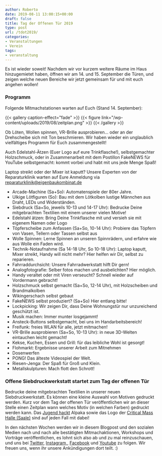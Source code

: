 ```yaml
---
author: Roberto
date: 2019-08-11 13:00:15+00:00
draft: false
title: Tag der Offenen Tür 2019
type: post
url: /tdot2019/
categories:
- Veranstaltungen
- Verein
tags:
- veranstaltung
---
```





Es ist wieder soweit! Nachdem wir vor kurzem weitere Räume im Haus hinzugemietet haben, öffnen wir am 14. und 15. September die Türen, und zeigen welche neuen Bereiche wir jetzt gemeinsam für und mit euch angehen wollen!



<!-- more -->



### Programm







Folgende Mitmachstationen warten auf Euch (Stand 14. September):





{{< gallery caption-effect="fade" >}}
{{< figure link="/wp-content/uploads/2019/08/zeitplan.png" >}}
{{< /gallery >}}






Ob Löten, Wollen spinnen, VR-Brille ausprobieren... oder an der Drehscheibe sich mit Ton beschmieren. Wir haben wieder ein unglaublich vielfältiges Programm für Euch zusammengestellt!







Auch Edelstahl-Ätzen (Euer Logo auf eure Trinkflasche!), selbstgemachter Holzschmuck, oder in Zusammenarbeit mit dem Postillon FakeNEWS für YouTube selbstgemacht: kommt vorbei und habt mit uns jede Menge Spaß!







Laptop streikt oder der Mixer ist kaputt? Unsere Experten von der Reparaturklinik warten auf Eure Anmeldung via reparaturklinik@eigenbaukombinat.de





  * Arcade-Machine (Sa+So): Automatenspiele der 80er Jahre.  
  * Ulkige Lötfiguren (So): Bau mit dem Lötkolben lustige Männchen aus Draht, LEDs und Widerständen.  
  * Siebdruck (Sa+So, jeweils 10-13 und 14-17 Uhr): Bedrucke Deine mitgebrachten Textilien mit einem unserer vielen Motive!  
  * Edelstahl ätzen: Bring Deine Trinkflasche mit und versieh sie mit eigenem Namen oder Logo  
  * Töpferscheibe zum Anfassen (Sa+So, 10-14 Uhr): Probiere das Töpfern von Vasen, Tellern oder Tassen selbst aus  
  * Wolle Spinnen: Lerne Spinnen an unseren Spinnrädern, und erfahre wie aus Wolle ein Faden wird.  
  * Technik-Notaufnahme (Sa 14-18 Uhr, So 10-18 Uhr): Laptop kaputt, Mixer streikt, Handy will nicht mehr? Hier helfen wir Dir, selbst zu reparieren.  
  * Fahrraddurchsicht: Unsere Fahrradwerkstatt hilft Dir gern!  
  * Analogfotografie: Selber fotos machen und ausbelichten? Hier möglich.  
  * Handy veraltet oder mit Viren verseucht? Schnell wieder auf Vordermann gebracht!  
  * Holzschmuck selbst gemacht (Sa+So, 12-14 Uhr), mit Holzscheiben und Brandmalkolben  
  * Wikingerschach selbst gebaut  
  * FakeNEWS selbst produziert? (Sa+So) Hier entlang bitte!  
  * Lockpicking: Wir zeigen Dir, dass Deine Wohnungstür nur unzureichend geschützt ist.  
  * Musik machen: Immer munter losgejammt!  
  * Ansteck-Buttons selbstgemacht, bei uns im Handarbeitsbereich!  
  * Freifunk: freies WLAN für alle, jetzt mitmachen!  
  * VR-Brille ausprobieren (Sa+So, 10-13 Uhr): in neue 3D-Welten eintauchen leicht gemacht!  
  * Kekse, Kuchen, Essen und Grill: für das leibliche Wohl ist gesorgt!  
  * Flohmarkt: Ergebnisse unserer Arbeit zum Mitnehmen  
  * Dosenwerfen  
  * PONG! Das älteste Videospiel der Welt.  
  * Riesen-Jenga: Der Spaß für Groß und Klein.  
  * Metallskulpturen: Mach flott den Schrott!





### Offene Siebdruckwerkstatt startet zum Tag der offenen Tür







Bedrucke deine mitgebrachten Textilien in unserer neuen Siebdruckwerkstatt. Es können eine kleine Auswahl von Motiven gedruckt werden. Kurz vor dem Tag der offenen Tür veröffentlichen wir an dieser Stelle einen Zeitplan wann welches Motiv (in welchen Farben) gedruckt werden kann. Das [Jugend hackt](https://jugendhackt.org/events/halle) Alpaka sowie das Logo der [Critical Mass Halle (Saale)](https://www.facebook.com/criticalmass.halle) sind auf jeden Fall mit dabei!









In den nächsten Wochen werden wir in diesem Blogpost und den sozialen Medien nach und nach alle bestätigten Mitmachaktionen, Workshops und Vorträge veröffentlichen, es lohnt sich also ab und zu mal reinzuschauen, und uns bei [Twitter](https://twitter.com/ebkhalle), [Instagram,](https://www.instagram.com/ebkhalle/), [Facebook](https://www.facebook.com/Eigenbaukombinat/) und [Youtube](https://www.youtube.com/channel/UCsfpJrx2csVoioxv6xrCqJA) zu folgen. Wir freuen uns, wenn ihr unsere Ankündigungen dort teilt. :)






